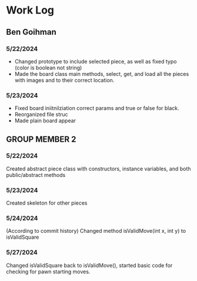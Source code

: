 # Work Log

## Ben Goihman

### 5/22/2024
- Changed prototype to include selected piece, as well as fixed typo (color is boolean not string)
- Made the board class main methods, select, get, and load all the pieces with images and to their correct location.

### 5/23/2024

- Fixed board iniitnilziation correct params and true or false for black. 
- Reorganized file struc
- Made plain board appear
## GROUP MEMBER 2

### 5/22/2024
Created abstract piece class with constructors, instance variables, and both public/abstract methods

### 5/23/2024
Created skeleton for other pieces

### 5/24/2024
(According to commit history) Changed method isValidMove(int x, int y) to isValidSquare

### 5/27/2024
Changed isValidSquare back to isValidMove(), started basic code for checking for pawn starting moves.